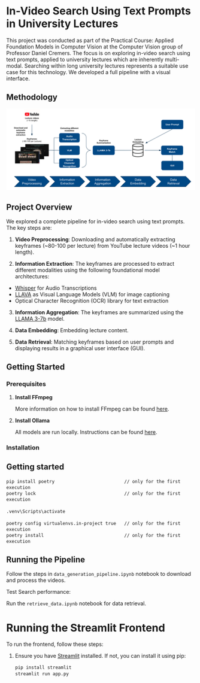 # In-Video Search Using Text Prompts in University Lectures

This project was conducted as part of the Practical Course: Applied Foundation Models in Computer Vision at the Computer Vision group of Professor Daniel Cremers. The focus is on exploring in-video search using text prompts, applied to university lectures which are inherently multi-modal. Searching within long university lectures represents a suitable use case for this technology. We developed a full pipeline with a visual interface.

## Methodology

![Pipeline overview](visuals/pipeline_overview.png)

## Project Overview

We explored a complete pipeline for in-video search using text prompts. The key steps are:

1. **Video Preprocessing**: Downloading and automatically extracting keyframes (~80-100 per lecture) from YouTube lecture videos (~1 hour length).

2. **Information Extraction**: The keyframes are processed to extract different modalities using the following foundational model architectures:

  - [Whisper](https://github.com/openai/whisper) for Audio Transcriptions
  - [LLAVA](https://llava-vl.github.io/) as Visual Language Models (VLM) for image captioning
  - Optical Character Recognition (OCR) library for text extraction

3. **Information Aggregation**: The keyframes are summarized using the [LLAMA 3-7b](https://llama.meta.com/llama3/) model.

4. **Data Embedding**: Embedding lecture content.
5. **Data Retrieval**: Matching keyframes based on user prompts and displaying results in a graphical user interface (GUI).

## Getting Started

### Prerequisites

1. **Install FFmpeg**

   More information on how to install FFmpeg can be found [here](https://ffmpeg.org/download.html).

2. **Install Ollama**

   All models are run locally. Instructions can be found [here](https://github.com/ollama/ollama).

### Installation

Getting started
---------------

```shell
pip install poetry                          // only for the first execution
poetry lock                                 // only for the first execution

.venv\Scripts\activate

poetry config virtualenvs.in-project true   // only for the first execution
poetry install                              // only for the first execution
```

## Running the Pipeline

Follow the steps in `data_generation_pipeline.ipynb` notebook to download and process the videos.


Test Search performance:

Run the `retrieve_data.ipynb` notebook for data retrieval.


# Running the Streamlit Frontend

To run the frontend, follow these steps:

1. Ensure you have [Streamlit](https://streamlit.io/) installed. If not, you can install it using pip:
   ```bash
   pip install streamlit
   streamlit run app.py
  ```
